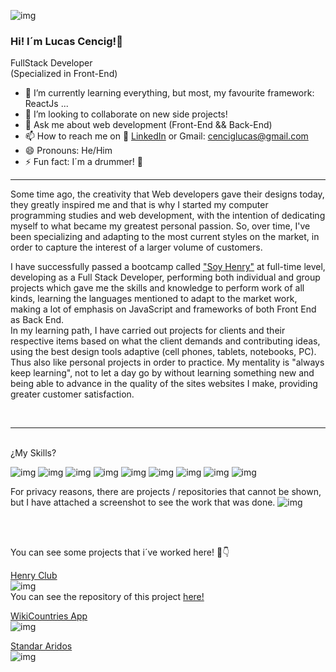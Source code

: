 
![img](https://i.postimg.cc/8PzNH7hX/Lucas-Cencig-fullstack-developer-specialized-in-front-end.jpg)
### Hi! I´m Lucas Cencig!👋

FullStack Developer <br>
(Specialized in Front-End)

- 🌱 I’m currently learning everything, but most, my favourite framework:  ReactJs ...
- 👯 I’m looking to collaborate on new side projects!
- 💬 Ask me about web development (Front-End && Back-End)
- 📫 How to reach me on 🔗 [LinkedIn](https://www.linkedin.com/in/lucas-cencig-aa4a001b6/) or Gmail: cenciglucas@gmail.com
- 😄 Pronouns: He/Him
- ⚡ Fun fact: I´m a drummer! 🥁 
<hr/>

Some time ago, the creativity that Web developers
          gave their designs today, they greatly inspired me
          and that is why I started my computer programming studies and
          web development, with the intention of dedicating myself to what became
          my greatest personal passion. So, over time, I've
          been specializing and adapting to the most current styles on the market,
          in order to capture the interest of a larger volume of customers.

I have successfully passed a bootcamp called <u>"Soy Henry"</u> at
          full-time level, developing as a Full Stack Developer, performing
          both individual and group projects which gave me the
          skills and knowledge to perform work of all kinds,
          learning the languages ​​mentioned to adapt to the market
          work, making a lot of emphasis on JavaScript and frameworks of both
          Front End as Back End.<br>
          In my learning path, I have carried out projects for clients and
          their respective items based on what the client demands and
          contributing ideas, using the best design tools
          adaptive (cell phones, tablets, notebooks, PC). Thus also like
          personal projects in order to practice. 
          My mentality is "always keep learning", not to let a day go by
          without learning something new and being able to advance in the quality of the sites
          websites I make, providing greater customer satisfaction.
          
        
<br>
  <hr/>
<br>
¿My Skills?

![img](https://i.postimg.cc/tRhtMKTP/js.jpg)
![img](https://i.postimg.cc/5060Z5pK/react.jpg)
![img](https://i.postimg.cc/9MRmxmFv/redux.jpg)
![img](https://i.postimg.cc/tg7kmw0K/Html.jpg)
![img](https://i.postimg.cc/WbjnPhL6/Css.png)
![img](https://i.postimg.cc/pLmnNHTJ/Node.jpg)
![img](https://i.postimg.cc/TY4pJ49L/Express.jpg)
![img](https://i.postimg.cc/NGPg3rrZ/Psql.jpg)
![img](https://i.postimg.cc/HsFHvD7M/git.jpg)


For privacy reasons, there are projects / repositories that cannot be shown, but I have attached a screenshot to see the work that was done.
![img](https://i.postimg.cc/3NNy6PRQ/githubbb.jpg)

<br>
<br>


You can see some projects that i´ve worked here! 🔽👇
<br>

[Henry Club](https://club-henry.vercel.app/)<br>
![img](https://i.postimg.cc/6qbtCcSL/clubfoto.jpg)<br>
You can see the repository of this project [here!](https://github.com/matias183/FrontHenryClub)


[WikiCountries App](https://wikicountriesapp.vercel.app/)<br>
![img](https://i.postimg.cc/wxGk1Hrn/countriesfoto.jpg)


[Standar Aridos](https://standararidos.com/)<br>
![img](https://i.postimg.cc/153LQ9qT/standarfoto.jpg)
